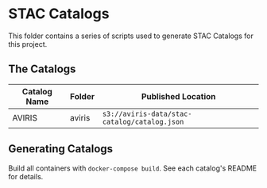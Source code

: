 # STAC Catalogs

This folder contains a series of scripts used to generate STAC Catalogs for this project.

## The Catalogs

| Catalog Name | Folder | Published Location |
|--------------|--------|--------------------|
| AVIRIS       | aviris | `s3://aviris-data/stac-catalog/catalog.json` |

## Generating Catalogs

Build all containers with `docker-compose build`. See each catalog's README for details.
